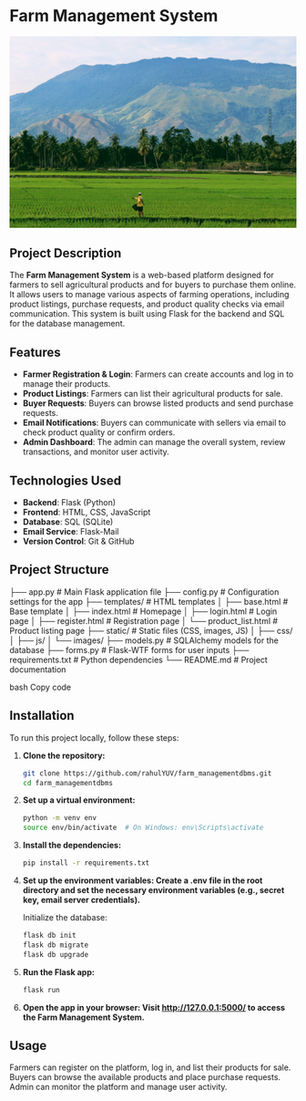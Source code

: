 
# Farm Management System
![Farm Management System Screenshot](farmer%20system/static/images/bg.jpg)


## Project Description

The **Farm Management System** is a web-based platform designed for farmers to sell agricultural products and for buyers to purchase them online. It allows users to manage various aspects of farming operations, including product listings, purchase requests, and product quality checks via email communication. This system is built using Flask for the backend and SQL for the database management.

## Features

- **Farmer Registration & Login**: Farmers can create accounts and log in to manage their products.
- **Product Listings**: Farmers can list their agricultural products for sale.
- **Buyer Requests**: Buyers can browse listed products and send purchase requests.
- **Email Notifications**: Buyers can communicate with sellers via email to check product quality or confirm orders.
- **Admin Dashboard**: The admin can manage the overall system, review transactions, and monitor user activity.

## Technologies Used

- **Backend**: Flask (Python)
- **Frontend**: HTML, CSS, JavaScript
- **Database**: SQL (SQLite)
- **Email Service**: Flask-Mail
- **Version Control**: Git & GitHub

## Project Structure

├── app.py # Main Flask application file ├── config.py # Configuration settings for the app ├── templates/ # HTML templates │ ├── base.html # Base template │ ├── index.html # Homepage │ ├── login.html # Login page │ ├── register.html # Registration page │ └── product_list.html # Product listing page ├── static/ # Static files (CSS, images, JS) │ ├── css/ │ ├── js/ │ └── images/ ├── models.py # SQLAlchemy models for the database ├── forms.py # Flask-WTF forms for user inputs ├── requirements.txt # Python dependencies └── README.md # Project documentation

bash
Copy code

## Installation

To run this project locally, follow these steps:

1. **Clone the repository:**
   ```bash
   git clone https://github.com/rahulYUV/farm_managementdbms.git
   cd farm_managementdbms
   ```

2. **Set up a virtual environment:**

   ```bash
   python -m venv env
   source env/bin/activate  # On Windows: env\Scripts\activate
   ```

3. **Install the dependencies:**

   ```bash
   pip install -r requirements.txt
   ```

4. **Set up the environment variables: Create a .env file in the root directory and set the necessary environment variables (e.g., secret key, email server credentials).**

   Initialize the database:

   ```bash
   flask db init
   flask db migrate
   flask db upgrade
   ```

5. **Run the Flask app:**

   ```bash
   flask run
   ```

6. **Open the app in your browser: Visit http://127.0.0.1:5000/ to access the Farm Management System.**

## Usage
Farmers can register on the platform, log in, and list their products for sale.
Buyers can browse the available products and place purchase requests.
Admin can monitor the platform and manage user activity.
